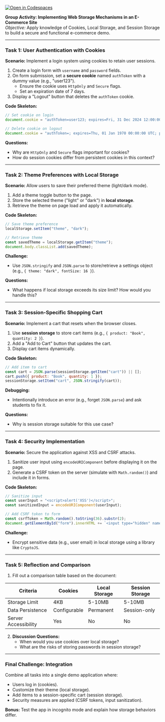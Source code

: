 [![Open in Codespaces](https://classroom.github.com/assets/launch-codespace-2972f46106e565e64193e422d61a12cf1da4916b45550586e14ef0a7c637dd04.svg)](https://classroom.github.com/open-in-codespaces?assignment_repo_id=18722202)

**Group Activity: Implementing Web Storage Mechanisms in an E-Commerce Site**  
*Objective:* Apply knowledge of Cookies, Local Storage, and Session Storage to build a secure and functional e-commerce demo.  

---

### **Task 1: User Authentication with Cookies**  
**Scenario:** Implement a login system using cookies to retain user sessions.  
1. Create a login form with `username` and `password` fields.  
2. On form submission, set a **secure cookie** named `authToken` with a dummy value (e.g., "user123").  
   - Ensure the cookie uses `HttpOnly` and `Secure` flags.  
   - Set an expiration date of 7 days.  
3. Display a "Logout" button that deletes the `authToken` cookie.  

**Code Skeleton:**  
```javascript
// Set cookie on login
document.cookie = "authToken=user123; expires=Fri, 31 Dec 2024 12:00:00 UTC; Secure; HttpOnly; path=/";

// Delete cookie on logout
document.cookie = "authToken=; expires=Thu, 01 Jan 1970 00:00:00 UTC; path=/";
```

**Questions:**  
- Why are `HttpOnly` and `Secure` flags important for cookies?  
- How do session cookies differ from persistent cookies in this context?  

---

### **Task 2: Theme Preferences with Local Storage**  
**Scenario:** Allow users to save their preferred theme (light/dark mode).  
1. Add a theme toggle button to the page.  
2. Store the selected theme ("light" or "dark") in **local storage**.  
3. Retrieve the theme on page load and apply it automatically.  

**Code Skeleton:**  
```javascript
// Save theme preference
localStorage.setItem("theme", "dark");

// Retrieve theme
const savedTheme = localStorage.getItem("theme");
document.body.classList.add(savedTheme);
```

**Challenge:**  
- Use `JSON.stringify` and `JSON.parse` to store/retrieve a settings object (e.g., `{ theme: "dark", fontSize: 16 }`).  

**Questions:**  
- What happens if local storage exceeds its size limit? How would you handle this?  

---

### **Task 3: Session-Specific Shopping Cart**  
**Scenario:** Implement a cart that resets when the browser closes.  
1. Use **session storage** to store cart items (e.g., `{ product: "Book", quantity: 2 }`).  
2. Add a "Add to Cart" button that updates the cart.  
3. Display cart items dynamically.  

**Code Skeleton:**  
```javascript
// Add item to cart
const cart = JSON.parse(sessionStorage.getItem("cart")) || [];
cart.push({ product: "Book", quantity: 1 });
sessionStorage.setItem("cart", JSON.stringify(cart));
```

**Debugging:**  
- Intentionally introduce an error (e.g., forget `JSON.parse`) and ask students to fix it.  

**Questions:**  
- Why is session storage suitable for this use case?  

---

### **Task 4: Security Implementation**  
**Scenario:** Secure the application against XSS and CSRF attacks.  
1. Sanitize user input using `encodeURIComponent` before displaying it on the page.  
2. Generate a CSRF token on the server (simulate with `Math.random()`) and include it in forms.  

**Code Skeleton:**  
```javascript
// Sanitize input
const userInput = "<script>alert('XSS')</script>";
const sanitizedInput = encodeURIComponent(userInput);

// Add CSRF token to form
const csrfToken = Math.random().toString(36).substr(2);
document.getElementById("form").innerHTML += `<input type="hidden" name="csrfToken" value="${csrfToken}">`;
```

**Challenge:**  
- Encrypt sensitive data (e.g., user email) in local storage using a library like `CryptoJS`.  

---

### **Task 5: Reflection and Comparison**  
1. Fill out a comparison table based on the document:  

| Criteria          | Cookies          | Local Storage    | Session Storage  |  
|-------------------|------------------|------------------|------------------|  
| Storage Limit     | 4KB              | 5-10MB           | 5-10MB           |  
| Data Persistence  | Configurable     | Permanent        | Session-only     |  
| Server Accessibility | Yes            | No               | No               |  

2. **Discussion Questions:**  
   - When would you use cookies over local storage?  
   - What are the risks of storing passwords in session storage?  

---

### **Final Challenge: Integration**  
Combine all tasks into a single demo application where:  
- Users log in (cookies).  
- Customize their theme (local storage).  
- Add items to a session-specific cart (session storage).  
- Security measures are applied (CSRF tokens, input sanitization).  

**Bonus:** Test the app in incognito mode and explain how storage behaviors differ.  
